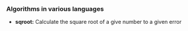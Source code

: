 ### Algorithms in various languages

- **sqroot:** Calculate the square root of a give number to a given error

